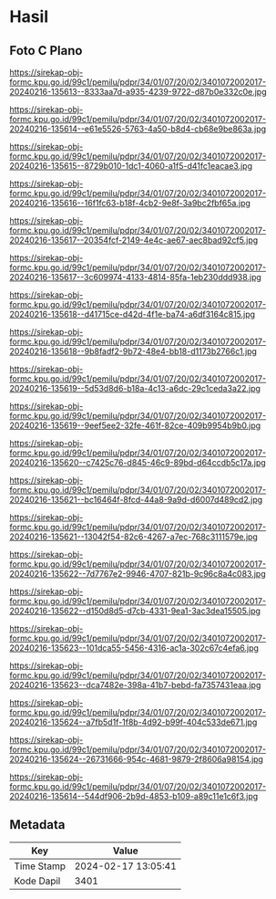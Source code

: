 # Hasil

## Foto C Plano

https://sirekap-obj-formc.kpu.go.id/99c1/pemilu/pdpr/34/01/07/20/02/3401072002017-20240216-135613--8333aa7d-a935-4239-9722-d87b0e332c0e.jpg

https://sirekap-obj-formc.kpu.go.id/99c1/pemilu/pdpr/34/01/07/20/02/3401072002017-20240216-135614--e61e5526-5763-4a50-b8d4-cb68e9be863a.jpg

https://sirekap-obj-formc.kpu.go.id/99c1/pemilu/pdpr/34/01/07/20/02/3401072002017-20240216-135615--8729b010-1dc1-4060-a1f5-d41fc1eacae3.jpg

https://sirekap-obj-formc.kpu.go.id/99c1/pemilu/pdpr/34/01/07/20/02/3401072002017-20240216-135616--16f1fc63-b18f-4cb2-9e8f-3a9bc2fbf65a.jpg

https://sirekap-obj-formc.kpu.go.id/99c1/pemilu/pdpr/34/01/07/20/02/3401072002017-20240216-135617--20354fcf-2149-4e4c-ae67-aec8bad92cf5.jpg

https://sirekap-obj-formc.kpu.go.id/99c1/pemilu/pdpr/34/01/07/20/02/3401072002017-20240216-135617--3c609974-4133-4814-85fa-1eb230ddd938.jpg

https://sirekap-obj-formc.kpu.go.id/99c1/pemilu/pdpr/34/01/07/20/02/3401072002017-20240216-135618--d41715ce-d42d-4f1e-ba74-a6df3164c815.jpg

https://sirekap-obj-formc.kpu.go.id/99c1/pemilu/pdpr/34/01/07/20/02/3401072002017-20240216-135618--9b8fadf2-9b72-48e4-bb18-d1173b2766c1.jpg

https://sirekap-obj-formc.kpu.go.id/99c1/pemilu/pdpr/34/01/07/20/02/3401072002017-20240216-135619--5d53d8d6-b18a-4c13-a6dc-29c1ceda3a22.jpg

https://sirekap-obj-formc.kpu.go.id/99c1/pemilu/pdpr/34/01/07/20/02/3401072002017-20240216-135619--9eef5ee2-32fe-461f-82ce-409b9954b9b0.jpg

https://sirekap-obj-formc.kpu.go.id/99c1/pemilu/pdpr/34/01/07/20/02/3401072002017-20240216-135620--c7425c76-d845-46c9-89bd-d64ccdb5c17a.jpg

https://sirekap-obj-formc.kpu.go.id/99c1/pemilu/pdpr/34/01/07/20/02/3401072002017-20240216-135621--bc16464f-8fcd-44a8-9a9d-d6007d489cd2.jpg

https://sirekap-obj-formc.kpu.go.id/99c1/pemilu/pdpr/34/01/07/20/02/3401072002017-20240216-135621--13042f54-82c6-4267-a7ec-768c3111579e.jpg

https://sirekap-obj-formc.kpu.go.id/99c1/pemilu/pdpr/34/01/07/20/02/3401072002017-20240216-135622--7d7767e2-9946-4707-821b-9c96c8a4c083.jpg

https://sirekap-obj-formc.kpu.go.id/99c1/pemilu/pdpr/34/01/07/20/02/3401072002017-20240216-135622--d150d8d5-d7cb-4331-9ea1-3ac3dea15505.jpg

https://sirekap-obj-formc.kpu.go.id/99c1/pemilu/pdpr/34/01/07/20/02/3401072002017-20240216-135623--101dca55-5456-4316-ac1a-302c67c4efa6.jpg

https://sirekap-obj-formc.kpu.go.id/99c1/pemilu/pdpr/34/01/07/20/02/3401072002017-20240216-135623--dca7482e-398a-41b7-bebd-fa7357431eaa.jpg

https://sirekap-obj-formc.kpu.go.id/99c1/pemilu/pdpr/34/01/07/20/02/3401072002017-20240216-135624--a7fb5d1f-1f8b-4d92-b99f-404c533de671.jpg

https://sirekap-obj-formc.kpu.go.id/99c1/pemilu/pdpr/34/01/07/20/02/3401072002017-20240216-135624--26731666-954c-4681-9879-2f8606a98154.jpg

https://sirekap-obj-formc.kpu.go.id/99c1/pemilu/pdpr/34/01/07/20/02/3401072002017-20240216-135614--544df906-2b9d-4853-b109-a89c11e1c6f3.jpg


## Metadata

| Key        | Value               |
| ---------- | ------------------- |
| Time Stamp | 2024-02-17 13:05:41 |
| Kode Dapil | 3401                |



